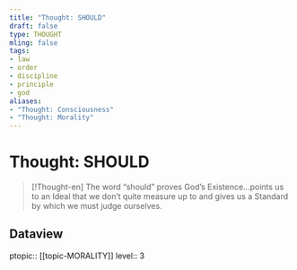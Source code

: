 ```yaml
---
title: "Thought: SHOULD"
draft: false
type: THOUGHT
mling: false
tags:
- law
- order
- discipline
- principle
- god
aliases:
- "Thought: Consciousness"
- "Thought: Morality"
---
```

# Thought: SHOULD
> [!Thought-en]
> The word “should” proves God’s Existence…points us to an Ideal that we don’t quite measure up to and gives us a Standard by which we must judge ourselves.

## Dataview
ptopic:: [[topic-MORALITY]]
level:: 3
